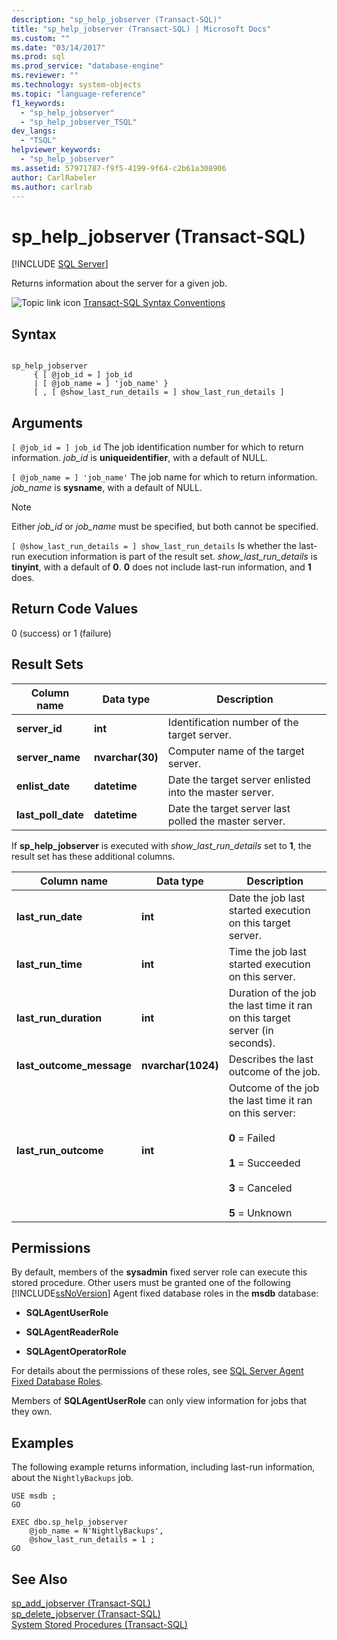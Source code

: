 ```yaml
---
description: "sp_help_jobserver (Transact-SQL)"
title: "sp_help_jobserver (Transact-SQL) | Microsoft Docs"
ms.custom: ""
ms.date: "03/14/2017"
ms.prod: sql
ms.prod_service: "database-engine"
ms.reviewer: ""
ms.technology: system-objects
ms.topic: "language-reference"
f1_keywords: 
  - "sp_help_jobserver"
  - "sp_help_jobserver_TSQL"
dev_langs: 
  - "TSQL"
helpviewer_keywords: 
  - "sp_help_jobserver"
ms.assetid: 57971787-f9f5-4199-9f64-c2b61a308906
author: CarlRabeler
ms.author: carlrab
---
```

# sp_help_jobserver (Transact-SQL)
[!INCLUDE [SQL Server](../../includes/applies-to-version/sqlserver.md)]

  Returns information about the server for a given job.  
  
 ![Topic link icon](../../database-engine/configure-windows/media/topic-link.gif "Topic link icon") [Transact-SQL Syntax Conventions](../../t-sql/language-elements/transact-sql-syntax-conventions-transact-sql.md)  
  
## Syntax  
  
```  
  
sp_help_jobserver  
     { [ @job_id = ] job_id   
     | [ @job_name = ] 'job_name' }  
     [ , [ @show_last_run_details = ] show_last_run_details ]  
```  
  
## Arguments  
`[ @job_id = ] job_id`
 The job identification number for which to return information. *job_id* is **uniqueidentifier**, with a default of NULL.  
  
`[ @job_name = ] 'job_name'`
 The job name for which to return information. *job_name* is **sysname**, with a default of NULL.  
  
> [!NOTE]  
>  Either *job_id* or *job_name* must be specified, but both cannot be specified.  
  
`[ @show_last_run_details = ] show_last_run_details`
 Is whether the last-run execution information is part of the result set. *show_last_run_details* is **tinyint**, with a default of **0**. **0** does not include last-run information, and **1** does.  
  
## Return Code Values  
 0 (success) or 1 (failure)  
  
## Result Sets  
  
|Column name|Data type|Description|  
|-----------------|---------------|-----------------|  
|**server_id**|**int**|Identification number of the target server.|  
|**server_name**|**nvarchar(30)**|Computer name of the target server.|  
|**enlist_date**|**datetime**|Date the target server enlisted into the master server.|  
|**last_poll_date**|**datetime**|Date the target server last polled the master server.|  
  
 If **sp_help_jobserver** is executed with *show_last_run_details* set to **1**, the result set has these additional columns.  
  
|Column name|Data type|Description|  
|-----------------|---------------|-----------------|  
|**last_run_date**|**int**|Date the job last started execution on this target server.|  
|**last_run_time**|**int**|Time the job last started execution on this server.|  
|**last_run_duration**|**int**|Duration of the job the last time it ran on this target server (in seconds).|  
|**last_outcome_message**|**nvarchar(1024)**|Describes the last outcome of the job.|  
|**last_run_outcome**|**int**|Outcome of the job the last time it ran on this server:<br /><br /> **0** = Failed<br /><br /> **1** = Succeeded<br /><br /> **3** = Canceled<br /><br /> **5** = Unknown|  
  
## Permissions  
 By default, members of the **sysadmin** fixed server role can execute this stored procedure. Other users must be granted one of the following [!INCLUDE[ssNoVersion](../../includes/ssnoversion-md.md)] Agent fixed database roles in the **msdb** database:  
  
-   **SQLAgentUserRole**  
  
-   **SQLAgentReaderRole**  
  
-   **SQLAgentOperatorRole**  
  
 For details about the permissions of these roles, see [SQL Server Agent Fixed Database Roles](../../ssms/agent/sql-server-agent-fixed-database-roles.md).  
  
 Members of **SQLAgentUserRole** can only view information for jobs that they own.  
  
## Examples  
 The following example returns information, including last-run information, about the `NightlyBackups` job.  
  
```  
USE msdb ;  
GO  
  
EXEC dbo.sp_help_jobserver  
    @job_name = N'NightlyBackups',  
    @show_last_run_details = 1 ;  
GO  
```  
  
## See Also  
 [sp_add_jobserver &#40;Transact-SQL&#41;](../../relational-databases/system-stored-procedures/sp-add-jobserver-transact-sql.md)   
 [sp_delete_jobserver &#40;Transact-SQL&#41;](../../relational-databases/system-stored-procedures/sp-delete-jobserver-transact-sql.md)   
 [System Stored Procedures &#40;Transact-SQL&#41;](../../relational-databases/system-stored-procedures/system-stored-procedures-transact-sql.md)  
  
  
